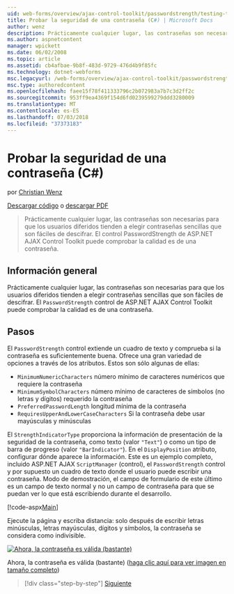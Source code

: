 ```yaml
---
uid: web-forms/overview/ajax-control-toolkit/passwordstrength/testing-the-strength-of-a-password-cs
title: Probar la seguridad de una contraseña (C#) | Microsoft Docs
author: wenz
description: Prácticamente cualquier lugar, las contraseñas son necesarias para que los usuarios diferidos tienden a elegir contraseñas sencillas que son fáciles de descifrar. El control PasswordStrength en ASP. N...
ms.author: aspnetcontent
manager: wpickett
ms.date: 06/02/2008
ms.topic: article
ms.assetid: cb4afbae-9b8f-483d-9729-476d4b9f85fc
ms.technology: dotnet-webforms
msc.legacyurl: /web-forms/overview/ajax-control-toolkit/passwordstrength/testing-the-strength-of-a-password-cs
msc.type: authoredcontent
ms.openlocfilehash: faee15f78f411333796c2b072983a7b7c3d2ff2c
ms.sourcegitcommit: 953ff9ea4369f154d6fd0239599279ddd3280009
ms.translationtype: MT
ms.contentlocale: es-ES
ms.lasthandoff: 07/03/2018
ms.locfileid: "37373183"
---
```

<a name="testing-the-strength-of-a-password-c"></a>Probar la seguridad de una contraseña (C#)
====================
por [Christian Wenz](https://github.com/wenz)

[Descargar código](http://download.microsoft.com/download/9/3/f/93f8daea-bebd-4821-833b-95205389c7d0/PasswordStrength0.cs.zip) o [descargar PDF](http://download.microsoft.com/download/2/d/c/2dc10e34-6983-41d4-9c08-f78f5387d32b/passwordstrength0CS.pdf)

> Prácticamente cualquier lugar, las contraseñas son necesarias para que los usuarios diferidos tienden a elegir contraseñas sencillas que son fáciles de descifrar. El control PasswordStrength de ASP.NET AJAX Control Toolkit puede comprobar la calidad es de una contraseña.


## <a name="overview"></a>Información general

Prácticamente cualquier lugar, las contraseñas son necesarias para que los usuarios diferidos tienden a elegir contraseñas sencillas que son fáciles de descifrar. El `PasswordStrength` control de ASP.NET AJAX Control Toolkit puede comprobar la calidad es de una contraseña.

## <a name="steps"></a>Pasos

El `PasswordStrength` control extiende un cuadro de texto y comprueba si la contraseña es suficientemente buena. Ofrece una gran variedad de opciones a través de los atributos. Estos son sólo algunas de ellas:

- `MinimumNumericCharacters` número mínimo de caracteres numéricos que requiere la contraseña
- `MinimumSymbolCharacters` número mínimo de caracteres de símbolos (no letras y dígitos) requerido la contraseña
- `PreferredPasswordLength` longitud mínima de la contraseña
- `RequiresUpperAndLowerCaseCharacters` Si la contraseña debe usar mayúsculas y minúsculas

El `StrengthIndicatorType` proporciona la información de presentación de la seguridad de la contraseña, como texto (valor `"Text"`) o como un tipo de barra de progreso (valor `"BarIndicator"`). En el `DisplayPosition` atributo, configurar dónde aparece la información. Este es un ejemplo completo, incluido ASP.NET AJAX `ScriptManager` (control), el `PasswordStrength` control y por supuesto un cuadro de texto donde el usuario puede escribir una contraseña. Modo de demostración, el campo de formulario de este último es un campo de texto normal y no un campo de contraseña para que se puedan ver lo que está escribiendo durante el desarrollo.

[!code-aspx[Main](testing-the-strength-of-a-password-cs/samples/sample1.aspx)]

Ejecute la página y escriba distancia: solo después de escribir letras minúsculas, letras mayúsculas, dígitos y símbolos, la contraseña se considera como indivisible.


[![Ahora, la contraseña es válida (bastante)](testing-the-strength-of-a-password-cs/_static/image2.png)](testing-the-strength-of-a-password-cs/_static/image1.png)

Ahora, la contraseña es válida (bastante) ([haga clic aquí para ver imagen en tamaño completo](testing-the-strength-of-a-password-cs/_static/image3.png))

> [!div class="step-by-step"]
> [Siguiente](testing-the-strength-of-a-password-vb.md)
